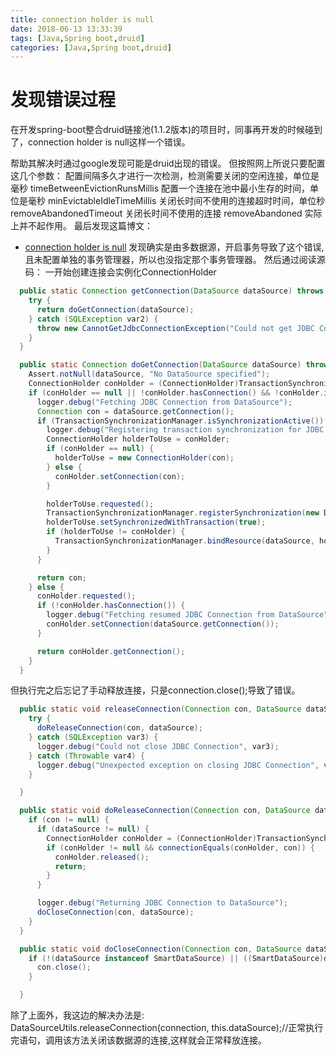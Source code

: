 ```yaml
---
title: connection holder is null
date: 2018-06-13 13:33:39
tags: [Java,Spring boot,druid]
categories: [Java,Spring boot,druid]
---
```


# 发现错误过程
在开发spring-boot整合druid链接池(1.1.2版本)的项目时，同事再开发的时候碰到了，connection holder is null这样一个错误。
<!--more-->
帮助其解决时通过google发现可能是druid出现的错误。
但按照网上所说只要配置这几个参数：
配置间隔多久才进行一次检测，检测需要关闭的空闲连接，单位是毫秒 
timeBetweenEvictionRunsMillis 
配置一个连接在池中最小生存的时间，单位是毫秒 
minEvictableIdleTimeMillis 
关闭长时间不使用的连接超时时间，单位秒 
removeAbandonedTimeout 
关闭长时间不使用的连接
removeAbandoned 
实际上并不起作用。
最后发现这篇博文：
* [connection holder is null](http://timerbin.iteye.com/blog/2332995)
发现确实是由多数据源，开启事务导致了这个错误,且未配置单独的事务管理器，所以也没指定那个事务管理器。
然后通过阅读源码：
一开始创建连接会实例化ConnectionHolder
```java
  public static Connection getConnection(DataSource dataSource) throws CannotGetJdbcConnectionException {
    try {
      return doGetConnection(dataSource);
    } catch (SQLException var2) {
      throw new CannotGetJdbcConnectionException("Could not get JDBC Connection", var2);
    }
  }

  public static Connection doGetConnection(DataSource dataSource) throws SQLException {
    Assert.notNull(dataSource, "No DataSource specified");
    ConnectionHolder conHolder = (ConnectionHolder)TransactionSynchronizationManager.getResource(dataSource);
    if (conHolder == null || !conHolder.hasConnection() && !conHolder.isSynchronizedWithTransaction()) {
      logger.debug("Fetching JDBC Connection from DataSource");
      Connection con = dataSource.getConnection();
      if (TransactionSynchronizationManager.isSynchronizationActive()) {
        logger.debug("Registering transaction synchronization for JDBC Connection");
        ConnectionHolder holderToUse = conHolder;
        if (conHolder == null) {
          holderToUse = new ConnectionHolder(con);
        } else {
          conHolder.setConnection(con);
        }

        holderToUse.requested();
        TransactionSynchronizationManager.registerSynchronization(new DataSourceUtils.ConnectionSynchronization(holderToUse, dataSource));
        holderToUse.setSynchronizedWithTransaction(true);
        if (holderToUse != conHolder) {
          TransactionSynchronizationManager.bindResource(dataSource, holderToUse);
        }
      }

      return con;
    } else {
      conHolder.requested();
      if (!conHolder.hasConnection()) {
        logger.debug("Fetching resumed JDBC Connection from DataSource");
        conHolder.setConnection(dataSource.getConnection());
      }

      return conHolder.getConnection();
    }
  }
```
但执行完之后忘记了手动释放连接，只是connection.close();导致了错误。
```java
  public static void releaseConnection(Connection con, DataSource dataSource) {
    try {
      doReleaseConnection(con, dataSource);
    } catch (SQLException var3) {
      logger.debug("Could not close JDBC Connection", var3);
    } catch (Throwable var4) {
      logger.debug("Unexpected exception on closing JDBC Connection", var4);
    }

  }

  public static void doReleaseConnection(Connection con, DataSource dataSource) throws SQLException {
    if (con != null) {
      if (dataSource != null) {
        ConnectionHolder conHolder = (ConnectionHolder)TransactionSynchronizationManager.getResource(dataSource);
        if (conHolder != null && connectionEquals(conHolder, con)) {
          conHolder.released();
          return;
        }
      }

      logger.debug("Returning JDBC Connection to DataSource");
      doCloseConnection(con, dataSource);
    }
  }

  public static void doCloseConnection(Connection con, DataSource dataSource) throws SQLException {
    if (!(dataSource instanceof SmartDataSource) || ((SmartDataSource)dataSource).shouldClose(con)) {
      con.close();
    }

  }
```
除了上面外，我这边的解决办法是:
DataSourceUtils.releaseConnection(connection, this.dataSource);//正常执行完语句，调用该方法关闭该数据源的连接,这样就会正常释放连接。
